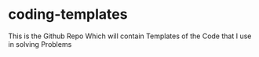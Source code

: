 # coding-templates
This is the Github Repo Which will contain Templates of the Code that I use in solving Problems
